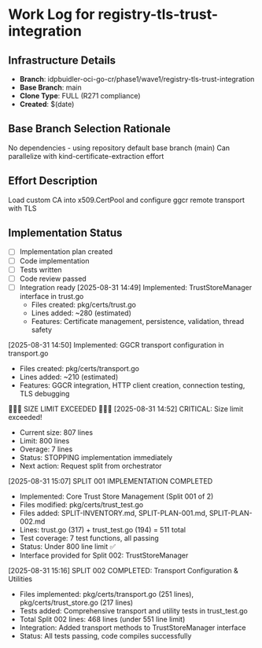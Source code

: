 # Work Log for registry-tls-trust-integration

## Infrastructure Details
- **Branch**: idpbuidler-oci-go-cr/phase1/wave1/registry-tls-trust-integration
- **Base Branch**: main
- **Clone Type**: FULL (R271 compliance)
- **Created**: $(date)

## Base Branch Selection Rationale
No dependencies - using repository default base branch (main)
Can parallelize with kind-certificate-extraction effort

## Effort Description
Load custom CA into x509.CertPool and configure ggcr remote transport with TLS

## Implementation Status
- [ ] Implementation plan created
- [ ] Code implementation
- [ ] Tests written
- [ ] Code review passed
- [ ] Integration ready
[2025-08-31 14:49] Implemented: TrustStoreManager interface in trust.go
  - Files created: pkg/certs/trust.go
  - Lines added: ~280 (estimated)
  - Features: Certificate management, persistence, validation, thread safety

[2025-08-31 14:50] Implemented: GGCR transport configuration in transport.go
  - Files created: pkg/certs/transport.go
  - Lines added: ~210 (estimated)
  - Features: GGCR integration, HTTP client creation, connection testing, TLS debugging

🚨🚨🚨 SIZE LIMIT EXCEEDED 🚨🚨🚨
[2025-08-31 14:52] CRITICAL: Size limit exceeded!
  - Current size: 807 lines
  - Limit: 800 lines
  - Overage: 7 lines
  - Status: STOPPING implementation immediately
  - Next action: Request split from orchestrator

[2025-08-31 15:07] SPLIT 001 IMPLEMENTATION COMPLETED
  - Implemented: Core Trust Store Management (Split 001 of 2)
  - Files modified: pkg/certs/trust_test.go
  - Files added: SPLIT-INVENTORY.md, SPLIT-PLAN-001.md, SPLIT-PLAN-002.md
  - Lines: trust.go (317) + trust_test.go (194) = 511 total
  - Test coverage: 7 test functions, all passing
  - Status: Under 800 line limit ✅
  - Interface provided for Split 002: TrustStoreManager

[2025-08-31 15:16] SPLIT 002 COMPLETED: Transport Configuration & Utilities
  - Files implemented: pkg/certs/transport.go (251 lines), pkg/certs/trust_store.go (217 lines)
  - Tests added: Comprehensive transport and utility tests in trust_test.go
  - Total Split 002 lines: 468 lines (under 551 line limit)
  - Integration: Added transport methods to TrustStoreManager interface
  - Status: All tests passing, code compiles successfully

